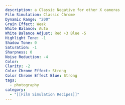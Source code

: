 ```yaml
---
description: a Classic Negative for other X cameras
Film Simulation: Classic Chrome
Dynamic Range: "200"
Grain Effect: Weak
White Balance: Auto
White Balance Adjust: Red +3 Blue -5
Highlight Tone: -1
Shadow Tone: 0
Saturation: -1
Sharpness: 0
Noise Reduction: -4
Color: 
Clarity: -2
Color Chrome Effect: Strong
Color Chrome Effect Blue: Strong
tags:
  - photography
category:
  - "[[Film Simulation Recipes]]"
---
```

